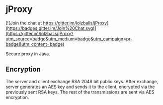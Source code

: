 # jProxy

[![Join the chat at https://gitter.im/lolzballs/jProxy](https://badges.gitter.im/Join%20Chat.svg)](https://gitter.im/lolzballs/jProxy?utm_source=badge&utm_medium=badge&utm_campaign=pr-badge&utm_content=badge)

Secure proxy in Java.

## Encryption

The server and client exchange RSA 2048 bit public keys. After exchange, server generates an AES key
and sends it to the client, encrypted via the previously sent RSA keys. The rest of the transmissions are sent
via AES encryption.
